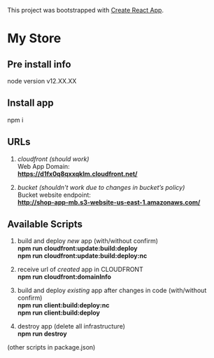 This project was bootstrapped with [Create React App](https://github.com/facebook/create-react-app).

# My Store

## Pre install info

node version v12.XX.XX

## Install app

npm i

## URLs

1. _cloudfront (should work)_  
   Web App Domain:  
   **https://d1fx0q8qxxqklm.cloudfront.net/**

2. _bucket (shouldn't work due to changes in bucket’s policy)_  
   Bucket website endpoint:  
   **http://shop-app-mb.s3-website-us-east-1.amazonaws.com/**

## Available Scripts

1. build and deploy _new_ app (with/without confirm)  
   **npm run cloudfront:update:build:deploy**  
   **npm run cloudfront:update:build:deploy:nc**

2. receive url of _created_ app in CLOUDFRONT  
   **npm run cloudfront:domainInfo**

3. build and deploy _existing_ app after changes in code (with/without confirm)  
   **npm run client:build:deploy:nc**  
   **npm run client:build:deploy**

4. destroy app (delete all infrastructure)  
   **npm run destroy**

(other scripts in package.json)
